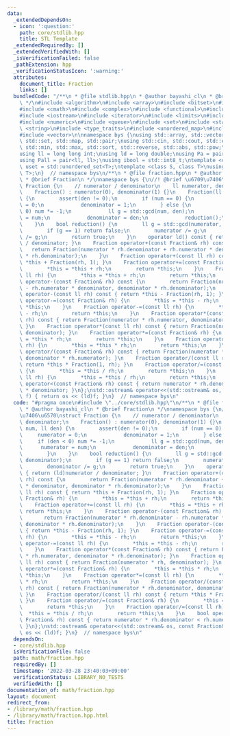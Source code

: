 ```yaml
---
data:
  _extendedDependsOn:
  - icon: ':question:'
    path: core/stdlib.hpp
    title: STL Template
  _extendedRequiredBy: []
  _extendedVerifiedWith: []
  _isVerificationFailed: false
  _pathExtension: hpp
  _verificationStatusIcon: ':warning:'
  attributes:
    document_title: Fraction
    links: []
  bundledCode: "/**\n * @file stdlib.hpp\n * @author bayashi_cl\n * @brief STL Template\n\
    \ */\n#include <algorithm>\n#include <array>\n#include <bitset>\n#include <cassert>\n\
    #include <cmath>\n#include <complex>\n#include <functional>\n#include <iomanip>\n\
    #include <iostream>\n#include <iterator>\n#include <limits>\n#include <map>\n\
    #include <numeric>\n#include <queue>\n#include <set>\n#include <stack>\n#include\
    \ <string>\n#include <type_traits>\n#include <unordered_map>\n#include <unordered_set>\n\
    #include <vector>\n\nnamespace bys {\nusing std::array, std::vector, std::string,\
    \ std::set, std::map, std::pair;\nusing std::cin, std::cout, std::endl;\nusing\
    \ std::min, std::max, std::sort, std::reverse, std::abs, std::pow;\n\n// alias\n\
    using ll = long long int;\nusing ld = long double;\nusing Pa = pair<int, int>;\n\
    using Pall = pair<ll, ll>;\nusing ibool = std::int8_t;\ntemplate <class T>\nusing\
    \ uset = std::unordered_set<T>;\ntemplate <class S, class T>\nusing umap = std::unordered_map<S,\
    \ T>;\n}  // namespace bys\n/**\n * @file fraction.hpp\n * @author bayashi_cl\n\
    \ * @brief Fraction\n */\nnamespace bys {\n//! @brief \u6709\u7406\u6570\nstruct\
    \ Fraction {\n    // numerator / denominator\n    ll numerator, denominator;\n\
    \    Fraction() : numerator(0), denominator(1) {}\n    Fraction(ll num, ll den)\
    \ {\n        assert(den != 0);\n        if (num == 0) {\n            numerator\
    \ = 0;\n            denominator = 1;\n        } else {\n            if (den <\
    \ 0) num *= -1;\n            ll g = std::gcd(num, den);\n            numerator\
    \ = num;\n            denominator = den;\n            reduction();\n        }\n\
    \    }\n    bool reduction() {\n        ll g = std::gcd(numerator, denominator);\n\
    \        if (g == 1) return false;\n        numerator /= g;\n        denominator\
    \ /= g;\n        return true;\n    }\n    operator ld() const { return (ld)numerator\
    \ / denominator; }\n    Fraction operator+(const Fraction& rh) const {\n     \
    \   return Fraction(numerator * rh.denominator + rh.numerator * denominator, denominator\
    \ * rh.denominator);\n    }\n    Fraction operator+(const ll rh) const { return\
    \ *this + Fraction(rh, 1); }\n    Fraction operator+=(const Fraction& rh) {\n\
    \        *this = *this + rh;\n        return *this;\n    }\n    Fraction operator+=(const\
    \ ll rh) {\n        *this = *this + rh;\n        return *this;\n    }\n    Fraction\
    \ operator-(const Fraction& rh) const {\n        return Fraction(numerator * rh.denominator\
    \ - rh.numerator * denominator, denominator * rh.denominator);\n    }\n    Fraction\
    \ operator-(const ll rh) const { return *this - Fraction(rh, 1); }\n    Fraction\
    \ operator-=(const Fraction& rh) {\n        *this = *this - rh;\n        return\
    \ *this;\n    }\n    Fraction operator-=(const ll rh) {\n        *this = *this\
    \ - rh;\n        return *this;\n    }\n    Fraction operator*(const Fraction&\
    \ rh) const { return Fraction(numerator * rh.numerator, denominator * rh.denominator);\
    \ }\n    Fraction operator*(const ll rh) const { return Fraction(numerator * rh,\
    \ denominator); }\n    Fraction operator*=(const Fraction& rh) {\n        *this\
    \ = *this * rh;\n        return *this;\n    }\n    Fraction operator*=(const ll\
    \ rh) {\n        *this = *this * rh;\n        return *this;\n    }\n    Fraction\
    \ operator/(const Fraction& rh) const { return Fraction(numerator * rh.denominator,\
    \ denominator * rh.numerator); }\n    Fraction operator/(const ll rh) const {\
    \ return *this * Fraction(1, rh); }\n    Fraction operator/=(const Fraction& rh)\
    \ {\n        *this = *this / rh;\n        return *this;\n    }\n    Fraction operator/=(const\
    \ ll rh) {\n        *this = *this / rh;\n        return *this;\n    }\n    bool\
    \ operator<(const Fraction& rh) const { return numerator * rh.denominator < rh.numerator\
    \ * denominator; }\n};\nstd::ostream& operator<<(std::ostream& os, const Fraction&\
    \ f) { return os << (ld)f; }\n}  // namespace bys\n"
  code: "#pragma once\n#include \"../core/stdlib.hpp\"\n/**\n * @file fraction.hpp\n\
    \ * @author bayashi_cl\n * @brief Fraction\n */\nnamespace bys {\n//! @brief \u6709\
    \u7406\u6570\nstruct Fraction {\n    // numerator / denominator\n    ll numerator,\
    \ denominator;\n    Fraction() : numerator(0), denominator(1) {}\n    Fraction(ll\
    \ num, ll den) {\n        assert(den != 0);\n        if (num == 0) {\n       \
    \     numerator = 0;\n            denominator = 1;\n        } else {\n       \
    \     if (den < 0) num *= -1;\n            ll g = std::gcd(num, den);\n      \
    \      numerator = num;\n            denominator = den;\n            reduction();\n\
    \        }\n    }\n    bool reduction() {\n        ll g = std::gcd(numerator,\
    \ denominator);\n        if (g == 1) return false;\n        numerator /= g;\n\
    \        denominator /= g;\n        return true;\n    }\n    operator ld() const\
    \ { return (ld)numerator / denominator; }\n    Fraction operator+(const Fraction&\
    \ rh) const {\n        return Fraction(numerator * rh.denominator + rh.numerator\
    \ * denominator, denominator * rh.denominator);\n    }\n    Fraction operator+(const\
    \ ll rh) const { return *this + Fraction(rh, 1); }\n    Fraction operator+=(const\
    \ Fraction& rh) {\n        *this = *this + rh;\n        return *this;\n    }\n\
    \    Fraction operator+=(const ll rh) {\n        *this = *this + rh;\n       \
    \ return *this;\n    }\n    Fraction operator-(const Fraction& rh) const {\n \
    \       return Fraction(numerator * rh.denominator - rh.numerator * denominator,\
    \ denominator * rh.denominator);\n    }\n    Fraction operator-(const ll rh) const\
    \ { return *this - Fraction(rh, 1); }\n    Fraction operator-=(const Fraction&\
    \ rh) {\n        *this = *this - rh;\n        return *this;\n    }\n    Fraction\
    \ operator-=(const ll rh) {\n        *this = *this - rh;\n        return *this;\n\
    \    }\n    Fraction operator*(const Fraction& rh) const { return Fraction(numerator\
    \ * rh.numerator, denominator * rh.denominator); }\n    Fraction operator*(const\
    \ ll rh) const { return Fraction(numerator * rh, denominator); }\n    Fraction\
    \ operator*=(const Fraction& rh) {\n        *this = *this * rh;\n        return\
    \ *this;\n    }\n    Fraction operator*=(const ll rh) {\n        *this = *this\
    \ * rh;\n        return *this;\n    }\n    Fraction operator/(const Fraction&\
    \ rh) const { return Fraction(numerator * rh.denominator, denominator * rh.numerator);\
    \ }\n    Fraction operator/(const ll rh) const { return *this * Fraction(1, rh);\
    \ }\n    Fraction operator/=(const Fraction& rh) {\n        *this = *this / rh;\n\
    \        return *this;\n    }\n    Fraction operator/=(const ll rh) {\n      \
    \  *this = *this / rh;\n        return *this;\n    }\n    bool operator<(const\
    \ Fraction& rh) const { return numerator * rh.denominator < rh.numerator * denominator;\
    \ }\n};\nstd::ostream& operator<<(std::ostream& os, const Fraction& f) { return\
    \ os << (ld)f; }\n}  // namespace bys\n"
  dependsOn:
  - core/stdlib.hpp
  isVerificationFile: false
  path: math/fraction.hpp
  requiredBy: []
  timestamp: '2022-03-28 23:40:03+09:00'
  verificationStatus: LIBRARY_NO_TESTS
  verifiedWith: []
documentation_of: math/fraction.hpp
layout: document
redirect_from:
- /library/math/fraction.hpp
- /library/math/fraction.hpp.html
title: Fraction
---
```

